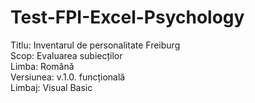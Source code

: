 # Test-FPI-Excel-Psychology

Titlu:      Inventarul de personalitate Freiburg<br />
Scop:       Evaluarea subiecților<br />
Limba:      Română<br />
Versiunea:  v.1.0. funcțională<br />
Limbaj:     Visual Basic<br />




